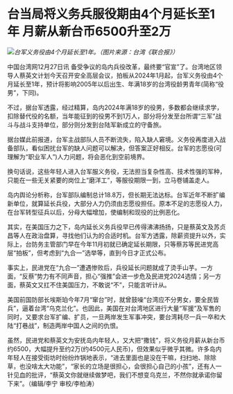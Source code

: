 # 台当局将义务兵服役期由4个月延长至1年 月薪从新台币6500升至2万

![](https://inews.gtimg.com/newsapp_bt/0/15579049607/1000)_台军义务役由4个月延长至1年。（图片来源：台湾《联合报》）_

中国台湾网12月27日讯
备受争议的岛内兵役改革，最终要“官宣”了。台湾地区领导人蔡英文计划今天召开安全高层会议，拍板从2024年1月起，台军义务役由4个月延长至1年，预计将影响2005年以后出生、年满18岁的台湾役龄男青年(简称“役男”，下同)。

不过，据台军透露，经过精算，岛内2024年满18岁的役男，多数都会继续求学，扣除替代役的名额，当年能征到的役男不到1万人，部分将分发至台所谓“三军”战斗与战斗支持单位，部分则分发到台陆军新成立的守备旅。

据台媒此前报道，台军主战部队人员不断流失，陷入缺人窘境。义务役再度进入战备部队，看似困扰台军的缺人问题可以解决，但答案正好相反。台军的志愿役(可理解为“职业军人”)人力问题，将会恶化到空前境界。

换句话说，这些年轻人进入台军服义务役，无法担当复杂性高、技术性强的军种，只能在一些无关紧要的岗位上“磨洋工”，等服役期限一到，立马卷铺盖走人。

岛内舆论分析称，台军部队编制总计18.8万，但长期无法达标。台军近年不断扩编新单位，就算延长兵役，大部分人力仍须由志愿役担任。原本不足的志愿役人力，在台军转型征兵以后，分母大幅增加，使编制和现役的比例恶化。

其实，在美国压力之下，岛内延长义务兵役早已传得沸沸扬扬，只是蔡英文及苏贞昌等人在政治盘算，寻找他们认为的合适时机。台军方透露，除薪资提升以外，实际上，台防务主管部门早在今年11月初就已确定延长期限，只等蔡苏等民进党高层“拍板”，但考虑到“九合一”选举等，直到今日才正式公布。

事实上，民进党在“九合一”遭遇惨败后，兵役延长问题就成了烫手山芋。一方面，“反蔡”势力有不同声音，担心“强推”会进一步危及民进党2024选情；另一方面，蔡英文又扛不住美国压力，不敢说“不”，只能言听计从。

美国前国防部长埃斯珀今年7月“窜台”时，就曾鼓噪“台湾应不分男女，要全民皆兵”，逼着台湾“乌克兰化”。也因此，美国在对台湾地区进行大量“军援”及军售的同时，又要求台军扩编、扩员，一旦两岸发生军事冲突，要台湾耗尽一兵一卒和大陆“打巷战”，制造两岸中国人之间的仇恨。

虽然，民进党和蔡英文为安抚岛内年轻人，又大把“撒钱”，将义务役月薪从新台币约6500，大幅提升至约2万(约4500元人民币)，但效果似乎微乎其微。许多岛内年轻人在接受街坊时纷纷炸锅地表示，“进去里面也是没在干嘛，扫扫地、除除草，也没啥太大功能”，“家长的立场是很担心，会很担心自己的小孩”，还有人一针见血的批评，“蔡英文你就继续做梦吧，我们不想变乌克兰，不然你就承诺你留下来”。（编辑/李宁
审校/李柏涛）

